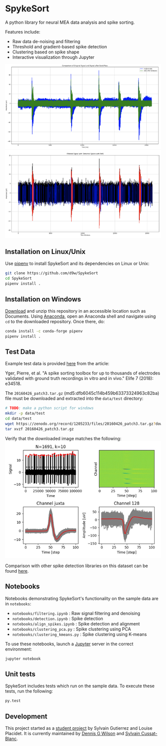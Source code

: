# SpykeSort

A python library for neural MEA data analysis and spike sorting.

Features include:
+ Raw data de-noising and filtering
+ Threshold and gradient-based spike detection
+ Clustering based on spike shape
+ Interactive visualization through Jupyter

![Data filtering](imgs/filter.png)
![Spike detection](imgs/spikes.png)

## Installation on Linux/Unix

Use [pipenv](https://github.com/pypa/pipenv) to install SpykeSort and its dependencies on Linux or Unix:

``` sh
git clone https://github.com/d9w/SpykeSort
cd SpykeSort
pipenv install .
```

## Installation on Windows

[Download](https://github.com/d9w/SpykeSort/archive/refs/heads/main.zip) and unzip this repository in an accessible location such as Documents. Using [Anaconda](https://www.anaconda.com/), open an Anaconda shell and navigate using `cd` to the downloaded repository. Once there, do:

``` sh
conda install -c conda-forge pipenv
pipenv install .
```

## Test Data

Example test data is provided [here](https://zenodo.org/record/1205233#.XMH886xKjCI) from the article:

Yger, Pierre, et al. "A spike sorting toolbox for up to thousands of electrodes validated with ground truth recordings in vitro and in vivo." Elife 7 (2018): e34518.

The `20160426_patch3.tar.gz` (md5:dfb6045c114b459b63373324963c82ba) file must be downloaded and extracted into the `data/test` directory:

``` sh
# TODO: make a python script for windows
mkdir -p data/test
cd data/test
wget https://zenodo.org/record/1205233/files/20160426_patch3.tar.gz?download=1
tar xvzf 20160426_patch3.tar.gz
```

Verify that the downloaded image matches the following:
![Patch 3](imgs/patch_3.jpg)

Comparison with other spike detection libraries on this dataset can be found [here](https://spikeforest.flatironinstitute.org/recording/paired_mea64c/20160426_patch3).

## Notebooks

Notebooks demonstrating SpykeSort's functionality on the sample data are in `notebooks`:

+ `notebooks/filtering.ipynb` : Raw signal filtering and denoising
+ `notebooks/detection.ipynb` : Spike detection
+ `notebooks/align_spikes.ipynb` : Spike detection and alignment
+ `notebooks/clustering_pca.py` : Spike clustering using PCA
+ `notebooks/clustering_kmeans.py` : Spike clustering using K-means

To use these notebooks, launch a [Jupyter](https://jupyter.org/) server in the correct environment:

``` sh
jupyter notebook
```

## Unit tests

SpykeSort includes tests which run on the sample data. To execute these tests, run the following:

``` sh
py.test 
```

## Development

This project started as a [student project](https://github.com/Sylvain-Gutierrez/PIR) by Sylvain Gutierrez and Louise Placidet. It is currently maintained by [Dennis G Wilson](https://github.com/d9w/) and [Sylvain Cussat-Blanc](https://github.com/scussatb).
